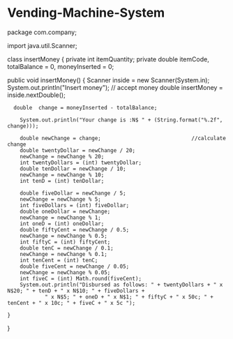 # Vending-Machine-System
package com.company;

import java.util.Scanner;

class insertMoney {
    private int itemQuantity;
     private double itemCode, totalBalance = 0, moneyInserted = 0;

   public void insertMoney() {
       Scanner inside = new Scanner(System.in);
       System.out.println("Insert money");                  // accept money
       double insertMoney = inside.nextDouble();

      double  change = moneyInserted - totalBalance;

        System.out.println("Your change is :N$ " + (String.format("%.2f", change)));

        double newChange = change;                             //calculate change
        double twentyDollar = newChange / 20;
        newChange = newChange % 20;
        int twentyDollars = (int) twentyDollar;
        double tenDollar = newChange / 10;
        newChange = newChange % 10;
        int tenD = (int) tenDollar;

        double fiveDollar = newChange / 5;
        newChange = newChange % 5;
        int fiveDollars = (int) fiveDollar;
        double oneDollar = newChange;
        newChange = newChange % 1;
        int oneD = (int) oneDollar;
        double fiftyCent = newChange / 0.5;
        newChange = newChange % 0.5;
        int fiftyC = (int) fiftyCent;
        double tenC = newChange / 0.1;
        newChange = newChange % 0.1;
        int tenCent = (int) tenC;
        double fiveCent = newChange / 0.05;
        newChange = newChange % 0.05;
        int fiveC = (int) Math.round(fiveCent);
        System.out.println("Disbursed as follows: " + twentyDollars + " x N$20; " + tenD + " x N$10; " + fiveDollars +
                " x N$5; " + oneD + " x N$1; " + fiftyC + " x 50c; " + tenCent + " x 10c; " + fiveC + " x 5c ");

    }

}



